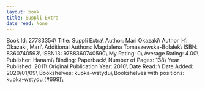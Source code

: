 ```yaml
---
layout: book
title: Suppli Extra
date_read: None
---
```


Book Id: 27783354\ 
Title: Suppli Extra\ 
Author: Mari Okazaki\ 
Author l-f: Okazaki, Mari\ 
Additional Authors: Magdalena Tomaszewska-Bolałek\ 
ISBN: 8360740593\ 
ISBN13: 9788360740590\ 
My Rating: 0\ 
Average Rating: 4.00\ 
Publisher: Hanami\ 
Binding: Paperback\ 
Number of Pages: 138\ 
Year Published: 2011\ 
Original Publication Year: 2010\ 
Date Read: \ 
Date Added: 2020/01/09\ 
Bookshelves: kupka-wstydu\ 
Bookshelves with positions: kupka-wstydu (#699)\ 

